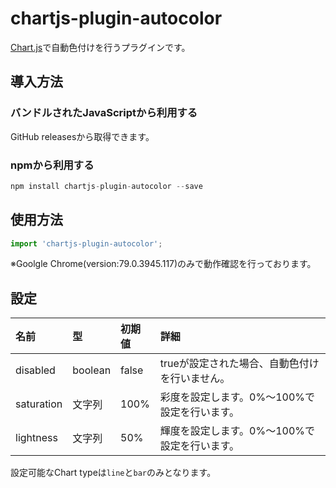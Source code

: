 # chartjs-plugin-autocolor
[Chart.js](https://www.chartjs.org/)で自動色付けを行うプラグインです。

## 導入方法
### バンドルされたJavaScriptから利用する
GitHub releasesから取得できます。
### npmから利用する
```javascript
npm install chartjs-plugin-autocolor --save
```

## 使用方法
```javascript
import 'chartjs-plugin-autocolor';
```
※Goolgle Chrome(version:79.0.3945.117)のみで動作確認を行っております。

## 設定
|名前|型|初期値|詳細|
|:--|:--|:--|:--|
|disabled|boolean|false|trueが設定された場合、自動色付けを行いません。|
|saturation|文字列|100%|彩度を設定します。0%〜100%で設定を行います。|
|lightness|文字列|50%|輝度を設定します。0%〜100%で設定を行います。|

設定可能なChart typeは`line`と`bar`のみとなります。
